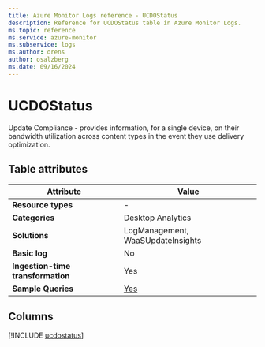 ```yaml
---
title: Azure Monitor Logs reference - UCDOStatus
description: Reference for UCDOStatus table in Azure Monitor Logs.
ms.topic: reference
ms.service: azure-monitor
ms.subservice: logs
ms.author: orens
author: osalzberg
ms.date: 09/16/2024
---
```


# UCDOStatus

Update Compliance - provides information, for a single device, on their bandwidth utilization across content types in the event they use delivery optimization.


## Table attributes

|Attribute|Value|
|---|---|
|**Resource types**|-|
|**Categories**|Desktop Analytics|
|**Solutions**| LogManagement, WaaSUpdateInsights|
|**Basic log**|No|
|**Ingestion-time transformation**|Yes|
|**Sample Queries**|[Yes](/azure/azure-monitor/reference/queries/ucdostatus)|



## Columns
  
[!INCLUDE [ucdostatus](~/reusable-content/ce-skilling/azure/includes/azure-monitor/reference/tables/ucdostatus-include.md)]
